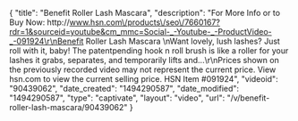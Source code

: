 {
    "title": "Benefit Roller Lash Mascara",
    "description": "For More Info or to Buy Now: http:\/\/www.hsn.com\/products\/seo\/7660167?rdr=1&sourceid=youtube&cm_mmc=Social-_-Youtube-_-ProductVideo-_-091924\r\nBenefit Roller Lash Mascara \nWant lovely, lush lashes? Just roll with it, baby! The patentpending hook n roll brush is like a roller for your lashes  it grabs, separates, and temporarily lifts and...\r\nPrices shown on the previously recorded video may not represent the current price.  View hsn.com to view the current selling price. HSN Item #091924",
    "videoid": "90439062",
    "date_created": "1494290587",
    "date_modified": "1494290587",
    "type": "captivate",
    "layout": "video",
    "url": "\/v\/benefit-roller-lash-mascara\/90439062"
}